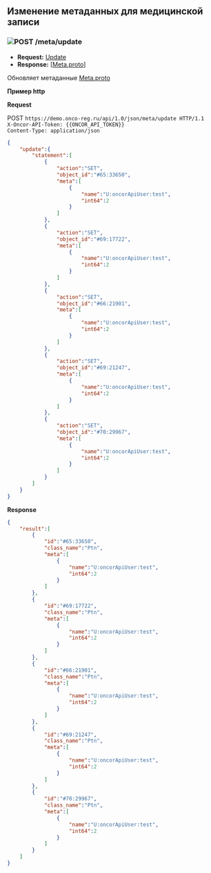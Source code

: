 ## Изменение метаданных для медицинской записи

### ![POST](../../../img/post.png) /meta/update
* **Request:** [Update](../../../types/types.md#com.siams.med.api.Update) 
* **Response:** [[Meta.proto](../../../types/types.md#metaproto)]

Обновляет метаданные [Meta.proto](../../../types/types.md#metaproto)

**Пример http**

**Request**

POST `https://demo.onco-reg.ru/api/1.0/json/meta/update HTTP/1.1`  
`X-Oncor-API-Token: {{ONCOR_API_TOKEN}}`  
`Content-Type: application/json`


```json
{
    "update":{
        "statement":[
            {
                "action":"SET",
                "object_id":"#65:33650",
                "meta":[
                    {
                        "name":"U:oncorApiUser:test",
                        "int64":2
                    }
                ]
            },
            {
                "action":"SET",
                "object_id":"#69:17722",
                "meta":[
                    {
                        "name":"U:oncorApiUser:test",
                        "int64":2
                    }
                ]
            },
            {
                "action":"SET",
                "object_id":"#66:21901",
                "meta":[
                    {
                        "name":"U:oncorApiUser:test",
                        "int64":2
                    }
                ]
            },
            {
                "action":"SET",
                "object_id":"#69:21247",
                "meta":[
                    {
                        "name":"U:oncorApiUser:test",
                        "int64":2
                    }
                ]
            },
            {
                "action":"SET",
                "object_id":"#70:29967",
                "meta":[
                    {
                        "name":"U:oncorApiUser:test",
                        "int64":2
                    }
                ]
            }
        ]
    }
}
```

**Response**

```json
{
    "result":[
        {
            "id":"#65:33650",
            "class_name":"Ptn",
            "meta":[
                {
                    "name":"U:oncorApiUser:test",
                    "int64":2
                }
            ]
        },
        {
            "id":"#69:17722",
            "class_name":"Ptn",
            "meta":[
                {
                    "name":"U:oncorApiUser:test",
                    "int64":2
                }
            ]
        },
        {
            "id":"#66:21901",
            "class_name":"Ptn",
            "meta":[
                {
                    "name":"U:oncorApiUser:test",
                    "int64":2
                }
            ]
        },
        {
            "id":"#69:21247",
            "class_name":"Ptn",
            "meta":[
                {
                    "name":"U:oncorApiUser:test",
                    "int64":2
                }
            ]
        },
        {
            "id":"#70:29967",
            "class_name":"Ptn",
            "meta":[
                {
                    "name":"U:oncorApiUser:test",
                    "int64":2
                }
            ]
        }
    ]
}
```

